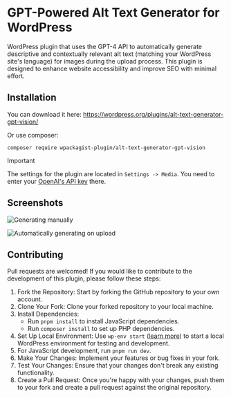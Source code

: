 # GPT-Powered Alt Text Generator for WordPress

WordPress plugin that uses the GPT-4 API to automatically generate descriptive and contextually relevant alt text (matching your WordPress site's language) for
images during the upload process. This plugin is designed to enhance website accessibility and improve SEO with minimal
effort.

## Installation

You can download it here: https://wordpress.org/plugins/alt-text-generator-gpt-vision/

Or use composer:
```shell
composer require wpackagist-plugin/alt-text-generator-gpt-vision
```

> [!IMPORTANT]  
> The settings for the plugin are located in `Settings -> Media`.
> You need to enter your [OpenAI's API key](https://platform.openai.com/api-keys) there.

## Screenshots

![Generating manually](https://github.com/android-com-pl/wp-ai-alt-generator/assets/25438601/0474e485-1149-4307-b229-5c973451e89a)

![Automatically generating on upload](https://github.com/android-com-pl/wp-ai-alt-generator/assets/25438601/d68179ad-4ed4-43b6-8d52-b2eeeb4b2534)

## Contributing

Pull requests are welcomed!
If you would like to contribute to the development of this plugin, please follow these steps:

1. Fork the Repository: Start by forking the GitHub repository to your own account.
2. Clone Your Fork: Clone your forked repository to your local machine.
3. Install Dependencies:
   - Run `pnpm install` to install JavaScript dependencies. 
   - Run `composer install` to set up PHP dependencies.
4. Set Up Local Environment: Use `wp-env start` ([learn more](https://developer.wordpress.org/block-editor/reference-guides/packages/packages-env/)) to start a local WordPress environment for testing and development.
5. For JavaScript development, run `pnpm run dev`.
6. Make Your Changes: Implement your features or bug fixes in your fork.
7. Test Your Changes: Ensure that your changes don't break any existing functionality.
8. Create a Pull Request: Once you're happy with your changes, push them to your fork and create a pull request against the original repository.
